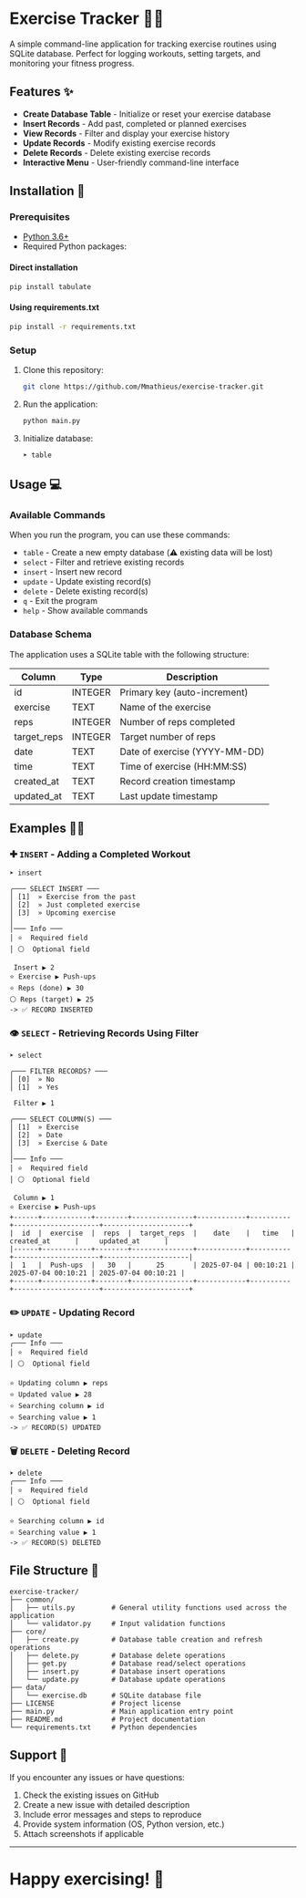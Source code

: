 # Exercise Tracker 🏋️‍♂️

A simple command-line application for tracking exercise routines using SQLite database. Perfect for logging workouts, setting targets, and monitoring your fitness progress.

## Features ✨

- **Create Database Table** - Initialize or reset your exercise database
- **Insert Records** - Add past, completed or planned exercises
- **View Records** - Filter and display your exercise history
- **Update Records** - Modify existing exercise records
- **Delete Records** - Delete existing exercise records
- **Interactive Menu** - User-friendly command-line interface

## Installation 🚀

### Prerequisites
- [Python 3.6+](https://www.python.org/downloads/)
- Required Python packages:

#### Direct installation
```bash
pip install tabulate
```

#### Using requirements.txt
```bash
pip install -r requirements.txt
```

### Setup
1. Clone this repository:
   ```bash
   git clone https://github.com/Mmathieus/exercise-tracker.git
   ```

2. Run the application:
   ```bash
   python main.py
   ```

3. Initialize database:
   ```bash
   ➤ table
   ```

## Usage 💻

### Available Commands

When you run the program, you can use these commands:

- `table` - Create a new empty database (⚠️ existing data will be lost)
- `select` - Filter and retrieve existing records
- `insert` - Insert new record
- `update` - Update existing record(s)
- `delete` - Delete existing record(s)
- `q` - Exit the program
- `help` - Show available commands

### Database Schema

The application uses a SQLite table with the following structure:

| Column | Type | Description |
|--------|------|-------------|
| id | INTEGER | Primary key (auto-increment) |
| exercise | TEXT | Name of the exercise |
| reps | INTEGER | Number of reps completed |
| target_reps | INTEGER | Target number of reps |
| date | TEXT | Date of exercise (YYYY-MM-DD) |
| time | TEXT | Time of exercise (HH:MM:SS) |
| created_at | TEXT | Record creation timestamp |
| updated_at | TEXT | Last update timestamp |

## Examples 🧑‍💻

### ✚ `INSERT` - Adding a Completed Workout
```
➤ insert

╭─── SELECT INSERT ───
│ [1]  » Exercise from the past
│ [2]  » Just completed exercise
│ [3]  » Upcoming exercise
│
│─── Info ───
│ ⭐  Required field
│ ⚪  Optional field

 Insert ▶ 2
⭐ Exercise ▶ Push-ups
⭐ Reps (done) ▶ 30
⚪ Reps (target) ▶ 25
-> ✅ RECORD INSERTED
```

### 👁️ `SELECT` - Retrieving Records Using Filter
```
➤ select

╭─── FILTER RECORDS? ───
│ [0]  » No
│ [1]  » Yes

 Filter ▶ 1

╭─── SELECT COLUMN(S) ───
│ [1]  » Exercise
│ [2]  » Date
│ [3]  » Exercise & Date
│
│─── Info ───
│ ⭐  Required field
│ ⚪  Optional field

 Column ▶ 1
⭐ Exercise ▶ Push-ups
+------+------------+--------+---------------+------------+----------+---------------------+---------------------+
|  id  |  exercise  |  reps  |  target_reps  |    date    |   time   |     created_at      |     updated_at      |
|------+------------+--------+---------------+------------+----------+---------------------+---------------------|
|  1   |  Push-ups  |   30   |      25       | 2025-07-04 | 00:10:21 | 2025-07-04 00:10:21 | 2025-07-04 00:10:21 |
+------+------------+--------+---------------+------------+----------+---------------------+---------------------+
```

### ✏️ `UPDATE` - Updating Record
```
➤ update
╭─── Info ───
│ ⭐  Required field
│ ⚪  Optional field

⭐ Updating column ▶ reps
⭐ Updated value ▶ 28
⭐ Searching column ▶ id
⭐ Searching value ▶ 1
-> ✅ RECORD(S) UPDATED
```

### 🗑️ `DELETE` - Deleting Record
```
➤ delete
╭─── Info ───
│ ⭐  Required field
│ ⚪  Optional field

⭐ Searching column ▶ id
⭐ Searching value ▶ 1
-> ✅ RECORD(S) DELETED
```

## File Structure 📁

```
exercise-tracker/
├── common/
│   ├── utils.py         # General utility functions used across the application
│   └── validator.py     # Input validation functions
├── core/
│   ├── create.py        # Database table creation and refresh operations
│   ├── delete.py        # Database delete operations
│   ├── get.py           # Database read/select operations
│   ├── insert.py        # Database insert operations
│   └── update.py        # Database update operations
├── data/
│   └── exercise.db      # SQLite database file
├── LICENSE              # Project license
├── main.py              # Main application entry point
├── README.md            # Project documentation
└── requirements.txt     # Python dependencies
```

## Support 💬

If you encounter any issues or have questions: 
1. Check the existing issues on GitHub 
2. Create a new issue with detailed description 
3. Include error messages and steps to reproduce
4. Provide system information (OS, Python version, etc.)
5. Attach screenshots if applicable

---

# **Happy exercising! 💪**